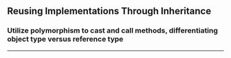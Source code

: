 ## Reusing Implementations Through Inheritance
### Utilize polymorphism to cast and call methods, differentiating object type versus reference type
-----
